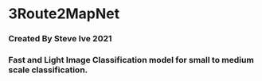 # 3Route2MapNet

### Created By Steve Ive 2021

### Fast and Light Image Classification model for small to medium scale classification.
